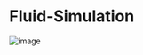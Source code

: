 # Fluid-Simulation

![image](https://github.com/ChienFeng-hub/Fluid-Simulation/blob/main/assets/fluid_simulation.gif)
